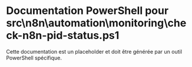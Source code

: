 # Documentation PowerShell pour src\n8n\automation\monitoring\check-n8n-pid-status.ps1

Cette documentation est un placeholder et doit être générée par un outil PowerShell spécifique.
